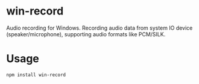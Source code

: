 # win-record

Audio recording for Windows.
Recording audio data from system IO device (speaker/microphone), supporting audio formats like PCM/SILK.

# Usage

    npm install win-record
